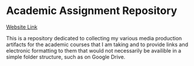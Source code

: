 # Academic Assignment Repository
[Website Link](https://bryce-summers.github.io/AcademicAssignmentsSite/)

This is a repository dedicated to collecting my various media production artifacts for
the academic courses that I am taking and to provide links and electronic formatting to them
that would not necessarily be availible in a simple folder structure, such as on Google Drive.